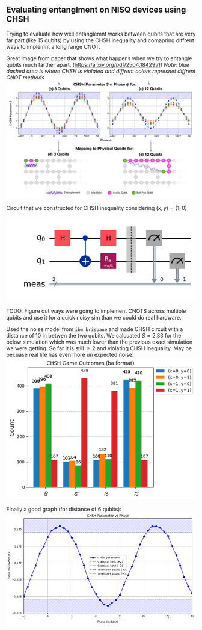 ## Evaluating entanglment on NISQ devices using CHSH 
Trying to evaluate how well entanglemnt works between qubits that are very far part (like 15 qubits) by using the CHSH inequality and comapring diffrent ways to implemnt a long range CNOT.

Great image from paper that shows what happens when we try to entangle qubits much farther apart. (https://arxiv.org/pdf/2504.18429v1) *Note: blue dashed area is where CHSH is violated and diffrent colors represnet diffrent CNOT methods*
![alt text](image.png)


Circuit that we constructed for CHSH inequality considering $(x,y) = (1, 0)$

![alt text](image-2.png)

TODO: Figure out ways were going to implement CNOTS across multiple qubits and use it for a quick noisy sim than we could do real hardware.

Used the noise model from `ibm_brisbane` and made CHSH circuit with a distance of $10$ in betwen the two qubits. We calcuated $S = 2.33$ for the below simulation which was much lower than the previous exact simulation we were getting. So far it is still $\geq 2$ and violating CHSH inequality. May be becuase real life has even more un expected noise.
![alt text](image-1.png)

Finally a good graph (for distance of 6 qubits): ![alt text](image-3.png)
